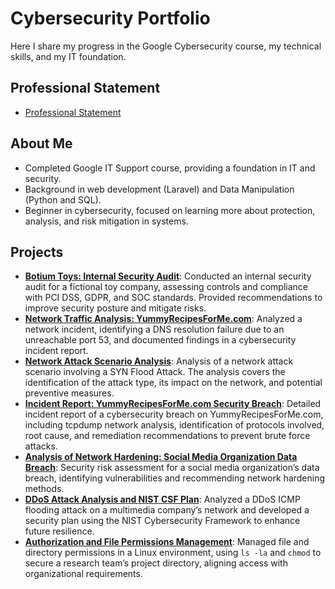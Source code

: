 # Cybersecurity Portfolio

Here I share my progress in the Google Cybersecurity course, my technical skills, and my IT foundation.

## Professional Statement
- [Professional Statement](professional_statement.md)

## About Me
- Completed Google IT Support course, providing a foundation in IT and security.
- Background in web development (Laravel) and Data Manipulation (Python and SQL).
- Beginner in cybersecurity, focused on learning more about protection, analysis, and risk mitigation in systems.

## Projects
- **[Botium Toys: Internal Security Audit](botium_toys_securit_audit.md)**: Conducted an internal security audit for a fictional toy company, assessing controls and compliance with PCI DSS, GDPR, and SOC standards. Provided recommendations to improve security posture and mitigate risks.
- **[Network Traffic Analysis: YummyRecipesForMe.com](network_traffic_analysis_yummyrecipes.md)**: Analyzed a network incident, identifying a DNS resolution failure due to an unreachable port 53, and documented findings in a cybersecurity incident report.
- **[Network Attack Scenario Analysis](network_attack_scenario.md)**: Analysis of a network attack scenario involving a SYN Flood Attack. The analysis covers the identification of the attack type, its impact on the network, and potential preventive measures.
- **[Incident Report: YummyRecipesForMe.com Security Breach](yummyrecipesforme-incident-report.md)**: Detailed incident report of a cybersecurity breach on YummyRecipesForMe.com, including tcpdump network analysis, identification of protocols involved, root cause, and remediation recommendations to prevent brute force attacks.
- **[Analysis of Network Hardening: Social Media Organization Data Breach](socialmedia-security-assessment.md)**: Security risk assessment for a social media organization’s data breach, identifying vulnerabilities and recommending network hardening methods.
- **[DDoS Attack Analysis and NIST CSF Plan](ddos_attack_nist_csf_plan.md)**: Analyzed a DDoS ICMP flooding attack on a multimedia company’s network and developed a security plan using the NIST Cybersecurity Framework to enhance future resilience.
- **[Authorization and File Permissions Management](linux_file_permissions.md)**: Managed file and directory permissions in a Linux environment, using `ls -la` and `chmod` to secure a research team’s project directory, aligning access with organizational requirements.
